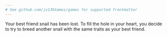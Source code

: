 ```yaml
---
# See github.com/js13kGames/games for supported frontmatter
---
```

Your best friend snail has been lost. To fill the hole in your heart, you decide to try to breed another snail with the same traits as your best friend.